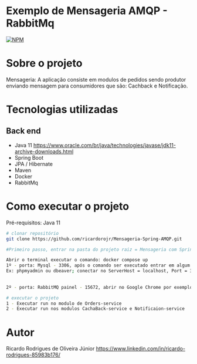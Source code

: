 # Exemplo de Mensageria AMQP - RabbitMq

[![NPM](https://img.shields.io/npm/l/react)](https://github.com/ricardorojr/source-springboot-java-8/blob/master/LICENCE) 


# Sobre o projeto

Mensageria: A aplicação consiste em modulos de pedidos sendo produtor enviando mensagem para consumidores que são: Cachback e Notificação.


# Tecnologias utilizadas
## Back end
- Java 11 https://www.oracle.com/br/java/technologies/javase/jdk11-archive-downloads.html
- Spring Boot
- JPA / Hibernate
- Maven
- Docker
- RabbitMq


# Como executar o projeto
Pré-requisitos: Java 11

```bash
# clonar repositório
git clone https://github.com/ricardorojr/Mensageria-Spring-AMQP.git

#Primeiro passo, entrar na pasta do projeto raiz = Mensageria com Spring AMQP

Abrir o terminal executar o comando: docker compose up
1º - porta: Mysql - 3306, após o comando ser executado entrar em algum gerenciador de banco de dados. 
Ex: phpmyadmin ou dbeaver; conectar no ServerHost = localhost, Port = 3306 
 
 
2º - porta: RabbitMQ painel - 15672, abrir no Google Chrome por exemplo, http://localhost:15672/

# executar o projeto
1 - Executar run no modulo de Orders-service
2 - Executar run nos modulos CachaBack-service e Notificaion-service
```

# Autor
Ricardo Rodrigues de Oliveira Júnior
https://www.linkedin.com/in/ricardo-rodrigues-85983b176/
   
